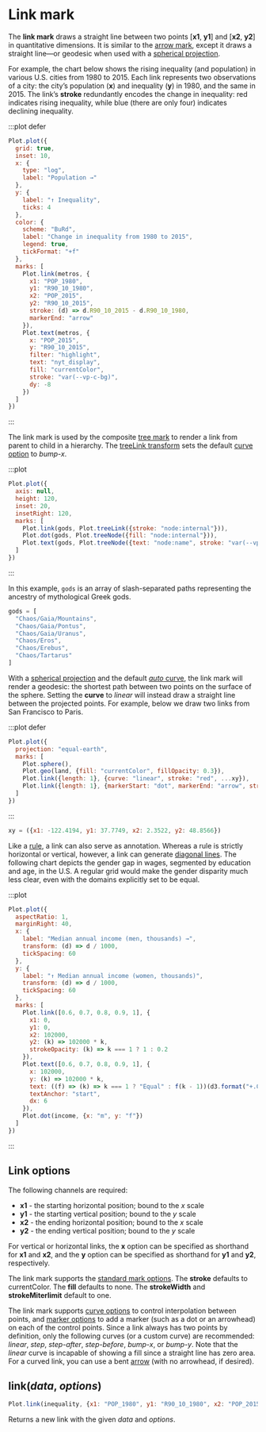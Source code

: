 <script setup>

import * as Plot from "@observablehq/plot";
import * as d3 from "d3";
import * as topojson from "topojson-client";
import {computed, shallowRef, onMounted} from "vue";
import income from "../data/income-gender.ts";
import metros from "../data/metros.ts";

const xy = {x1: -122.4194, y1: 37.7749, x2: 2.3522, y2: 48.8566};
const gods = ["Chaos/Gaia/Mountains", "Chaos/Gaia/Pontus", "Chaos/Gaia/Uranus", "Chaos/Eros", "Chaos/Erebus", "Chaos/Tartarus"];
const world = shallowRef(null);
const land = computed(() => world.value ? topojson.feature(world.value, world.value.objects.land) : null);

onMounted(() => {
  d3.json("../data/countries-110m.json").then((data) => (world.value = data));
});

</script>

# Link mark

The **link mark** draws a straight line between two points [**x1**, **y1**] and [**x2**, **y2**] in quantitative dimensions. It is similar to the [arrow mark](./arrow.md), except it draws a straight line—or geodesic when used with a [spherical projection](../features/projections.md).

For example, the chart below shows the rising inequality (and population) in various U.S. cities from 1980 to 2015. Each link represents two observations of a city: the city’s population (**x**) and inequality (**y**) in 1980, and the same in 2015. The link’s **stroke** redundantly encodes the change in inequality: red indicates rising inequality, while blue (there are only four) indicates declining inequality.

:::plot defer
```js
Plot.plot({
  grid: true,
  inset: 10,
  x: {
    type: "log",
    label: "Population →"
  },
  y: {
    label: "↑ Inequality",
    ticks: 4
  },
  color: {
    scheme: "BuRd",
    label: "Change in inequality from 1980 to 2015",
    legend: true,
    tickFormat: "+f"
  },
  marks: [
    Plot.link(metros, {
      x1: "POP_1980",
      y1: "R90_10_1980",
      x2: "POP_2015",
      y2: "R90_10_2015",
      stroke: (d) => d.R90_10_2015 - d.R90_10_1980,
      markerEnd: "arrow"
    }),
    Plot.text(metros, {
      x: "POP_2015",
      y: "R90_10_2015",
      filter: "highlight",
      text: "nyt_display",
      fill: "currentColor",
      stroke: "var(--vp-c-bg)",
      dy: -8
    })
  ]
})
```
:::

The link mark is used by the composite [tree mark](./tree.md) to render a link from parent to child in a hierarchy. The [treeLink transform](../transforms/tree.md) sets the default [curve option](../features/curves.md) to *bump-x*.

:::plot
```js
Plot.plot({
  axis: null,
  height: 120,
  inset: 20,
  insetRight: 120,
  marks: [
    Plot.link(gods, Plot.treeLink({stroke: "node:internal"})),
    Plot.dot(gods, Plot.treeNode({fill: "node:internal"})),
    Plot.text(gods, Plot.treeNode({text: "node:name", stroke: "var(--vp-c-bg)", fill: "currentColor", dx: 6}))
  ]
})
```
:::

In this example, `gods` is an array of slash-separated paths representing the ancestry of mythological Greek gods.

```js
gods = [
  "Chaos/Gaia/Mountains",
  "Chaos/Gaia/Pontus",
  "Chaos/Gaia/Uranus",
  "Chaos/Eros",
  "Chaos/Erebus",
  "Chaos/Tartarus"
]
```

With a [spherical projection](../features/projections.md) and the default [*auto* curve](../features/curves.md), the link mark will render a geodesic: the shortest path between two points on the surface of the sphere. Setting the **curve** to *linear* will instead draw a straight line between the projected points. For example, below we draw two links from San Francisco to Paris.

:::plot defer
```js
Plot.plot({
  projection: "equal-earth",
  marks: [
    Plot.sphere(),
    Plot.geo(land, {fill: "currentColor", fillOpacity: 0.3}),
    Plot.link({length: 1}, {curve: "linear", stroke: "red", ...xy}),
    Plot.link({length: 1}, {markerStart: "dot", markerEnd: "arrow", strokeWidth: 1.5, ...xy})
  ]
})
```
:::

```js
xy = ({x1: -122.4194, y1: 37.7749, x2: 2.3522, y2: 48.8566})
```

Like a [rule](./rule.md), a link can also serve as annotation. Whereas a rule is strictly horizontal or vertical, however, a link can generate [diagonal lines](http://kelsocartography.com/blog/?p=2074). The following chart depicts the gender gap in wages, segmented by education and age, in the U.S. A regular grid would make the gender disparity much less clear, even with the domains explicitly set to be equal.

:::plot
```js
Plot.plot({
  aspectRatio: 1,
  marginRight: 40,
  x: {
    label: "Median annual income (men, thousands) →",
    transform: (d) => d / 1000,
    tickSpacing: 60
  },
  y: {
    label: "↑ Median annual income (women, thousands)",
    transform: (d) => d / 1000,
    tickSpacing: 60
  },
  marks: [
    Plot.link([0.6, 0.7, 0.8, 0.9, 1], {
      x1: 0,
      y1: 0,
      x2: 102000,
      y2: (k) => 102000 * k,
      strokeOpacity: (k) => k === 1 ? 1 : 0.2
    }),
    Plot.text([0.6, 0.7, 0.8, 0.9, 1], {
      x: 102000,
      y: (k) => 102000 * k,
      text: ((f) => (k) => k === 1 ? "Equal" : f(k - 1))(d3.format("+.0%")),
      textAnchor: "start",
      dx: 6
    }),
    Plot.dot(income, {x: "m", y: "f"})
  ]
})
```
:::

## Link options

The following channels are required:

* **x1** - the starting horizontal position; bound to the *x* scale
* **y1** - the starting vertical position; bound to the *y* scale
* **x2** - the ending horizontal position; bound to the *x* scale
* **y2** - the ending vertical position; bound to the *y* scale

For vertical or horizontal links, the **x** option can be specified as shorthand for **x1** and **x2**, and the **y** option can be specified as shorthand for **y1** and **y2**, respectively.

The link mark supports the [standard mark options](../features/marks.md). The **stroke** defaults to currentColor. The **fill** defaults to none. The **strokeWidth** and **strokeMiterlimit** default to one.

The link mark supports [curve options](../features/curves.md) to control interpolation between points, and [marker options](../features/markers.md) to add a marker (such as a dot or an arrowhead) on each of the control points. Since a link always has two points by definition, only the following curves (or a custom curve) are recommended: *linear*, *step*, *step-after*, *step-before*, *bump-x*, or *bump-y*. Note that the *linear* curve is incapable of showing a fill since a straight line has zero area. For a curved link, you can use a bent [arrow](./arrow.md) (with no arrowhead, if desired).

## link(*data*, *options*)

```js
Plot.link(inequality, {x1: "POP_1980", y1: "R90_10_1980", x2: "POP_2015", y2: "R90_10_2015"})
```

Returns a new link with the given *data* and *options*.
